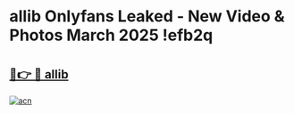 # allib Onlyfans Leaked - New Video & Photos March 2025 !efb2q

# <h2><a href="https://2foi2l.iuczelnia.edu.pl?title=allib&ref=efb2q">🔗👉 🔴 allib</a></h2>

[![acn](https://github.com/user-attachments/assets/0f9c940e-d8b0-45ae-aac7-cd30a18b3e1c)](https://2foi2l.iuczelnia.edu.pl?title=allib&ref=efb2q)

